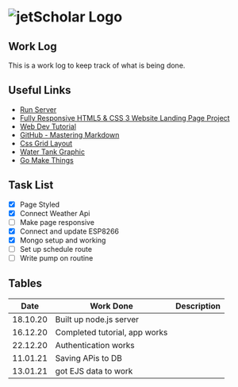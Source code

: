 # ![jetScholar Logo](./public/assets/jetScholar_logo_invert.png)

## Work Log

This is a work log to keep track of what is being done.

## Useful Links

- [Run Server](http://localhost:3008)
- [Fully Responsive HTML5 & CSS 3 Website Landing Page Project](https://www.youtube.com/watch?v=6cFynufTAac)
- [Web Dev Tutorial](https://www.youtube.com/watch?v=-RCnNyD0L-s&t=159s)
- [GitHub - Mastering Markdown](https://guides.github.com/features/mastering-markdown/)
- [Css Grid Layout](https://codepen.io/alex-saunders/pen/XayoKd)
- [Water Tank Graphic](https://codepen.io/jangsunglee/pen/eYpPrOL)
- [Go Make Things](https://gomakethings.com/waiting-for-multiple-all-api-responses-to-complete-with-the-vanilla-js-promise.all-method/)

## Task List

- [x] Page Styled
- [x] Connect Weather Api
- [ ] Make page responsive
- [x] Connect and update ESP8266
- [x] Mongo setup and working
- [ ] Set up schedule route
- [ ] Write pump on routine

## Tables

Date | Work Done | Description
-------- | ------------- | ------
18.10.20 | Built up node.js server |
16.12.20 | Completed tutorial, app works |
22.12.20 | Authentication works |
11.01.21 | Saving APis to DB |
13.01.21 | got EJS data to work |